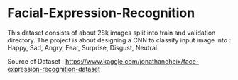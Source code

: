 # Facial-Expression-Recognition
This dataset consists of about 28k images split into train and validation directory.
The project is about designing a CNN to classify input image into :
Happy, Sad, Angry, Fear, Surprise, Disgust, Neutral.

Source of Dataset : https://www.kaggle.com/jonathanoheix/face-expression-recognition-dataset
